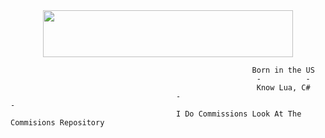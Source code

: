<div id="header" align="center">
  <img src="https://discord.c99.nl/widget/theme-5/671860993407713291.png" alt="" width="400" height="75"/>
</div>

                                                          Born in the US
                                                           -          -
                                                           Know Lua, C#
                                         -                                                -
                                         I Do Commissions Look At The Commisions Repository
